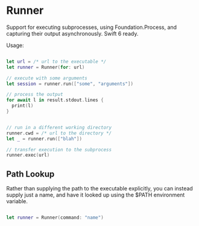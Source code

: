 
# Runner

Support for executing subprocesses, using Foundation.Process, and capturing their
output asynchronously. Swift 6 ready.

Usage:

```swift

let url = /* url to the executable */
let runner = Runner(for: url)

// execute with some arguments
let session = runner.run(["some", "arguments"])

// process the output
for await l in result.stdout.lines {
  print(l)
}


// run in a different working directory
runner.cwd = /* url to the directory */
let _ = runner.run(["blah"])

// transfer execution to the subprocess
runner.exec(url)
```

## Path Lookup

Rather than supplying the path to the executable explicitly,
you can instead supply just a name, and have it looked up using
the $PATH environment variable.

```swift

let runner = Runner(command: "name")
```

